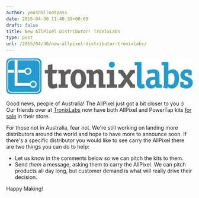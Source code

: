 ```yaml
---
author: youshallnotpass
date: 2015-04-30 11:40:39+00:00
draft: false
title: New AllPixel Distributor! TronixLabs
type: post
url: /2015/04/30/new-allpixel-distributor-tronixlabs/
---
```


[![tronixlabs](/wp-content/uploads/2015/04/tronixlabs1-1024x194.jpg)
](/wp-content/uploads/2015/04/tronixlabs1.jpg)

Good news, people of Australia! The AllPixel just got a bit closer to you :)
Our friends over at [TronixLabs](http://tronixlabs.com/) now have both AllPixel and PowerTap kits [for sale](http://tronixlabs.com/brands/Maniacal-Labs.html) in their store.

For those not in Australia, fear not. We're still working on landing more distributors around the world and hope to have more to announce soon. If there's a specific distributor you would like to see carry the AllPixel there are two things you can do to help:




  * Let us know in the comments below so we can pitch the kits to them.
  * Send _them_ a message, asking them to carry the AllPixel. We can pitch products all day long, but customer demand is what will really drive their decision.


Happy Making!
